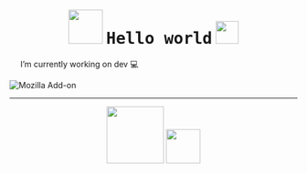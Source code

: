 <h1 align="center">
    <img src="https://media1.giphy.com/media/eHjrC6X9zDIMI0alnP/giphy.gif" width=60>
    <tt>Hello world</tt>
    <img src="https://media.giphy.com/media/mGcNjsfWAjY5AEZNw6/giphy.gif" width=40 /> 
</h1>
 
 <img src="https://media4.giphy.com/media/U6GL20Vz7uX0Wtp46i/giphy.gif" width=15> I’m currently working on dev 💻

![Mozilla Add-on](https://img.shields.io/amo/stars/star?color=pink&label=LauraG)

<hr>
<p align="center">
    <img src="https://media0.giphy.com/media/dZoAqciFF0GAPPBnZ2/giphy.gif" width=100>
    <img src="https://media3.giphy.com/media/Me7PBESMDoWyzSN9M9/giphy.gif" width=60>
</p>
